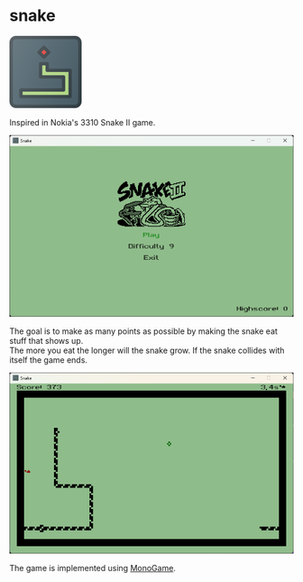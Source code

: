 # snake

<img src=src/SnakeGame/Icon.bmp width=128></img>

Inspired in Nokia's 3310 Snake II game.  

![snake](snake_1.png)

The goal is to make as many points as possible by making the snake eat stuff that shows up.  
The more you eat the longer will the snake grow. If the snake collides with itself the game ends. 

![snake](snake_2.png)

The game is implemented using [MonoGame](https://monogame.net/).
